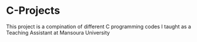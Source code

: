 # C-Projects
This project is a compination of different C programming codes I taught as a Teaching Assistant at Mansoura University
